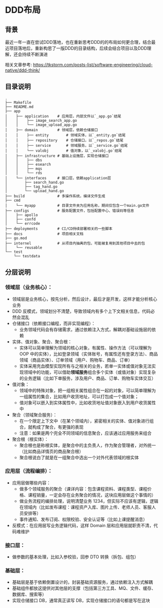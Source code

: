 # DDD布局

## 背景

最近一年一直在尝试DDD落地，也在重新思考DDD的的布局如何更合理，结合最近项目落地后，重新构思了一版DDD的目录结构，后续会结合项目以及DDD理解，还会持续不断演进

相关文章参考: https://tkstorm.com/posts-list/software-engineering/cloud-native/ddd-think/

## 目录说明

```
.
├── Makefile
├── README.md
├── app
│    ├── application    # 应用层，内部文件以`_app.go`结尾
│    │    ├── image_search_app.go
│    │    └── image_upload_app.go
│    ├── domain         # 领域层，依赖仓储接口
│    │    ├── entity        # 领域实体，以`_entity.go`结尾
│    │    ├── repository    # 仓储接口，以`_repos.go`结尾
│    │    ├── service       # 领域服务，以`_service.go`结尾
│    │    └── valobj        # 值对象，以`_valobj.go`结尾
│    ├── infrastructure # 基础上设施层，实现仓储接口
│    │    ├── dbs
│    │    ├── esearch
│    │    ├── mqs
│    │    └── rds
│    └── interfaces     # 接口层，依赖application层
│        ├── search_hand.go
│        ├── tag_hand.go
│        └── upload_hand.go
├── build               # 多操作系统，编译文件生成
├── cmd                 
│    └── myapp          # 目录文件夹为应用名称，期间仅包含一个main.go文件
├── configs             # 服务配置文件，包括配置中心、错误码等信息
│    ├── apollo
│    ├── confd
│    └── errcode
├── deployments         # CI/CD持续部署相关的一些脚本
├── docs                # 项目相关文档
├── go.mod
├── internel            # 从项目内抽离的包，可能被复用到其他项目中去的包
│    └── reusable
└── test
    └── testdata
```

## 分层说明

### 领域层（业务核心）：

- 领域层是业务核心，按先分析，然后设计，最后才是开发，这样才能分析核心业务
- DDD 反模式，领域划分不清楚，导致领域内有多个上下文相关信息，代码必然会混乱
- 仓储接口（依赖接口编程，而非实现编程）：
    - 业务领域代码会有存储需求，通过依赖注入方式，解耦对基础设施层的依赖
- 实体、值对象、聚合、聚合根：
    - 实体可以简单理解为领域的核心对象，有属性、操作方法（可以理解为 OOP 中的实体），比如登录领域（实体账号，有属性还有登录方法）、商品领域（商品实体）、订单领域（用户、购物车、商品、订单）
    - 实体采用充血模型实现所有与之相关的业务，若单一实体或值对象无法实现领域中的功能，可以借助**领域服务**组合多个实体（或值对象）实现复杂的业务逻辑（比如下单服务，涉及用户、商品、订单、购物车实体交互）
- 值对象：
    - 领域中的特殊对象，把一组相关属性组合在一起的对象，可以简单理解为一组属性的集合，比如用户收货地址，可以打包成一个值对象；
    - 值对象可以嵌入到实体属性中，比如收货地址值对象嵌入到用户收货属性中
- 聚合（领域聚合服务）：
    - 在一个限定上下文中（在某个领域内），紧密相关的实体、值对象进行组合，就构成了聚合，有更强的表现
    - 注意：如果是两个完全不同领域的信息聚合，应该通过应用服务来组合
- 聚合根（根实体）：
    - 聚合根也是称根实体，是聚合中的主负责人，作为聚合管理者，对外统一（比如商品详情页的商品聚合根）
    - 聚合根说白了就是在一组聚合中选出一个对外代表领域的根实体

### 应用层（流程编排）：

- 应用层做哪些内容：
    - 做多个领域服务的聚合（课详内容：包含课程资料、课程类型、课程价格、课程销量，一定会存在业务聚合的情况，这块应用层做这个事情的）
    - 做业务流程的编排处理，说明清楚业务 1234，但实际不应该有逻辑，逻辑在领域内（比如发布课程：课程资产入库、图片上传、老师人员、客服人员安排等）
    - 事件通知、发布订阅、权限校验、安全认证等（比如上课提醒消息）
- 反模式：在应用层写业务逻辑代码，这样 Domain 层和应用层就职责不清，代码难维护

### 接口层：

- 做参数的基本处理，比如入参校验，回参 DTO 转换（拆包、组包）

### 基础层：

- 基础层是基于依赖倒置设计的，封装基础资源服务，通过依赖注入方式解耦
- 基础组件都放这提供对其他层的支撑（包括第三方工具、MQ、文件、缓存、数据库、搜索等）
- 实现仓储接口 DB，通常真正读写 DB，实现仓储接口的语句都是写在这块
